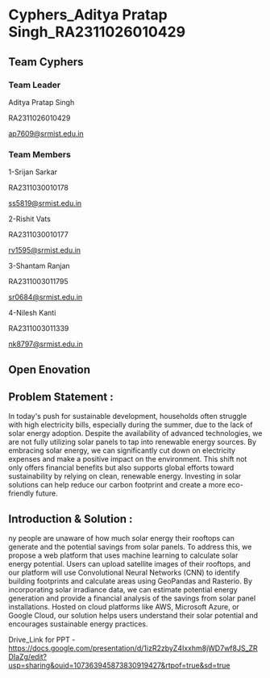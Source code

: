 # Cyphers_Aditya Pratap Singh_RA2311026010429

## Team Cyphers

### Team Leader

Aditya Pratap Singh

RA2311026010429

ap7609@srmist.edu.in

### Team Members

1-Srijan Sarkar

RA2311030010178

ss5819@srmist.edu.in

2-Rishit Vats 

RA2311030010177

rv1595@srmist.edu.in

3-Shantam Ranjan

RA2311003011795

sr0684@srmist.edu.in

4-Nilesh Kanti

RA2311003011339

nk8797@srmist.edu.in

## Open Enovation

## Problem Statement : 
In today's push for sustainable development, households often struggle with high electricity bills, especially during the summer, due to the lack of solar energy adoption. Despite the availability of advanced technologies, we are not fully utilizing solar panels to tap into renewable energy sources. By embracing solar energy, we can significantly cut down on electricity expenses and make a positive impact on the environment. This shift not only offers financial benefits but also supports global efforts toward sustainability by relying on clean, renewable energy. Investing in solar solutions can help reduce our carbon footprint and create a more eco-friendly future.

## Introduction & Solution :
ny people are unaware of how much solar energy their rooftops can generate and the potential savings from solar panels. To address this, we propose a web platform that uses machine learning to calculate solar energy potential. Users can upload satellite images of their rooftops, and our platform will use Convolutional Neural Networks (CNN) to identify building footprints and calculate areas using GeoPandas and Rasterio. By incorporating solar irradiance data, we can estimate potential energy generation and provide a financial analysis of the savings from solar panel installations. Hosted on cloud platforms like AWS, Microsoft Azure, or Google Cloud, our solution helps users understand their solar potential and encourages sustainable energy practices.

Drive_Link for PPT - https://docs.google.com/presentation/d/1izR2zbyZ4Ixxhm8jWD7wf8JS_ZRDIaZg/edit?usp=sharing&ouid=107363945873830919427&rtpof=true&sd=true







